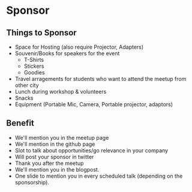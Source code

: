 # Sponsor 

## Things to Sponsor
* Space for Hosting (also require Projector, Adapters)
* Souvenir/Books for speakers for the event
    * T-Shirts
    * Stickers 
    * Goodies
* Travel arragements for students who want to attend the meetup from other city
* Lunch during workshop & volunteers
* Snacks
* Equipment (Portable Mic, Camera, Portable projector, adaptors)

## Benefit

* We'll mention you in the meetup page
* We'll mention in the github page
* Slot to talk about opportunities/go relevance in your company
* Will post your sponsor in twitter
* Thank you after the meetup
* We'll mention you in the blogpost.
* One slide to mention you in every scheduled talk (depending on the sponsorship).
